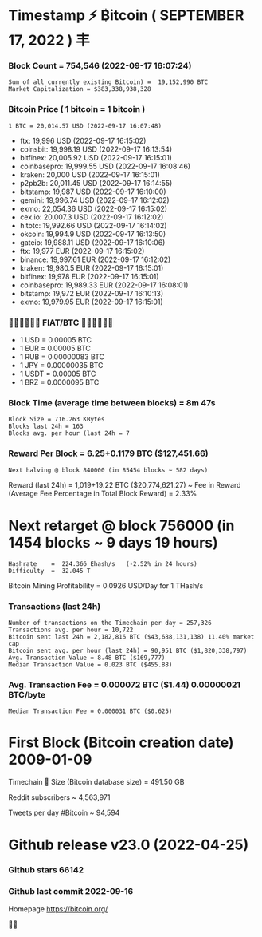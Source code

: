 # Timestamp ⚡ ₿itcoin ( SEPTEMBER 17, 2022 ) 丰
### Block Count	= 754,546 (2022-09-17 16:07:24)
    Sum of all currently existing Bitcoin) =  19,152,990 BTC
    Market Capitalization = $383,338,938,328
### Bitcoin Price ( 1 bitcoin = 1 bitcoin )
	1 BTC = 20,014.57 USD (2022-09-17 16:07:48)
- ftx: 19,996 USD (2022-09-17 16:15:02)
- coinsbit: 19,998.19 USD (2022-09-17 16:13:54)
- bitfinex: 20,005.92 USD (2022-09-17 16:15:01)
- coinbasepro: 19,999.55 USD (2022-09-17 16:08:46)
- kraken: 20,000 USD (2022-09-17 16:15:01)
- p2pb2b: 20,011.45 USD (2022-09-17 16:14:55)
- bitstamp: 19,987 USD (2022-09-17 16:10:00)
- gemini: 19,996.74 USD (2022-09-17 16:12:02)
- exmo: 22,054.36 USD (2022-09-17 16:15:02)
- cex.io: 20,007.3 USD (2022-09-17 16:12:02)
- hitbtc: 19,992.66 USD (2022-09-17 16:14:02)
- okcoin: 19,994.9 USD (2022-09-17 16:13:50)
- gateio: 19,988.11 USD (2022-09-17 16:10:06)
- ftx: 19,977 EUR (2022-09-17 16:15:02)
- binance: 19,997.61 EUR (2022-09-17 16:12:02)
- kraken: 19,980.5 EUR (2022-09-17 16:15:01)
- bitfinex: 19,978 EUR (2022-09-17 16:15:01)
- coinbasepro: 19,989.33 EUR (2022-09-17 16:08:01)
- bitstamp: 19,972 EUR (2022-09-17 16:10:13)
- exmo: 19,979.95 EUR (2022-09-17 16:15:01)
### 💱💶💵💷💴💱 FIAT/BTC 💱💶💵💷💴💱
- 1 USD = 0.00005 BTC
- 1 EUR = 0.00005 BTC
- 1 RUB = 0.00000083 BTC
- 1 JPY = 0.00000035 BTC
- 1 USDT = 0.00005 BTC
- 1 BRZ = 0.0000095 BTC
### Block Time (average time between blocks) = 8m 47s
    Block Size = 716.263 KBytes
    Blocks last 24h = 163
    Blocks avg. per hour (last 24h = 7
### Reward Per Block =  6.25+0.1179 BTC ($127,451.66) 
    Next halving @ block 840000 (in 85454 blocks ~ 582 days)
Reward (last 24h) = 1,019+19.22 BTC ($20,774,621.27) ~ Fee in Reward (Average Fee Percentage in Total Block Reward) = 2.33%
# Next retarget @ block 756000 (in 1454 blocks ~ 9 days 19 hours)
    Hashrate    =  224.366 Ehash/s   (-2.52% in 24 hours)
    Difficulty  =  32.045 T
    
Bitcoin Mining Profitability = 0.0926 USD/Day for 1 THash/s

### Transactions (last 24h)
    Number of transactions on the Timechain per day = 257,326
    Transactions avg. per hour = 10,722
    Bitcoin sent last 24h = 2,182,816 BTC ($43,688,131,138) 11.40% market cap
    Bitcoin sent avg. per hour (last 24h) = 90,951 BTC ($1,820,338,797)
    Avg. Transaction Value = 8.48 BTC ($169,777)
    Median Transaction Value = 0.023 BTC ($455.88)
### Avg. Transaction Fee = 0.000072 BTC ($1.44) 0.00000021 BTC/byte
    Median Transaction Fee = 0.000031 BTC ($0.625)
# First Block (Bitcoin creation date)	2009-01-09
Timechain 🪩 Size (Bitcoin database size)	= 491.50 GB

Reddit subscribers	~  4,563,971

Tweets per day #Bitcoin	~  94,594

# Github release	v23.0 (2022-04-25)
### Github stars	66142
### Github last commit	2022-09-16

Homepage	https://bitcoin.org/

💙💜
